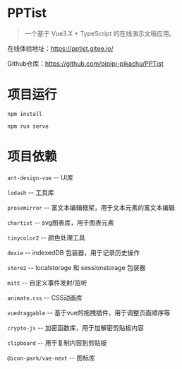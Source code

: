 #  PPTist
> 一个基于 Vue3.X + TypeScript 的在线演示文稿应用。

在线体验地址：https://pptist.gitee.io/

Github仓库：https://github.com/pipipi-pikachu/PPTist


#  项目运行
```
npm install

npm run serve
```

#  项目依赖

`ant-design-vue` -- UI库

`lodash` -- 工具库

`prosemirror` -- 富文本编辑框架，用于文本元素的富文本编辑

`chartist` -- svg图表库，用于图表元素

`tinycolor2` -- 颜色处理工具

`dexie` -- indexedDB 包装器，用于记录历史操作

`store2` -- localstorage 和 sessionstorage 包装器

`mitt` -- 自定义事件发射/监听

`animate.css` -- CSS动画库

`vuedraggable` -- 基于vue的拖拽插件，用于调整页面顺序等

`crypto-js` -- 加密函数库，用于加解密剪贴板内容

`clipboard` -- 用于复制内容到剪贴板

`@icon-park/vue-next` -- 图标库